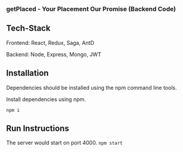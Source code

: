 ### getPlaced - Your Placement Our Promise (Backend Code)

## Tech-Stack
Frontend: React, Redux, Saga, AntD

Backend: Node, Express, Mongo, JWT

## Installation
Dependencies should be installed using the npm command line tools.

Install dependencies using npm.

`npm i`

## Run Instructions
The server would start on port 4000.
`npm start`
